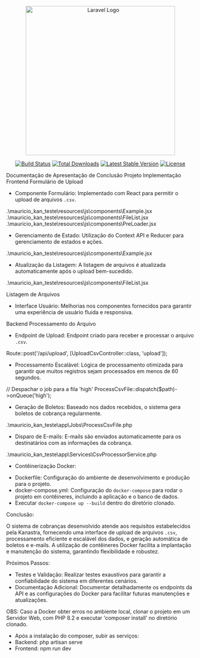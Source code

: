 <p align="center"><a href="https://laravel.com" target="_blank"><img src="https://raw.githubusercontent.com/laravel/art/master/logo-lockup/5%20SVG/2%20CMYK/1%20Full%20Color/laravel-logolockup-cmyk-red.svg" width="400" alt="Laravel Logo"></a></p>

<p align="center">
<a href="https://github.com/laravel/framework/actions"><img src="https://github.com/laravel/framework/workflows/tests/badge.svg" alt="Build Status"></a>
<a href="https://packagist.org/packages/laravel/framework"><img src="https://img.shields.io/packagist/dt/laravel/framework" alt="Total Downloads"></a>
<a href="https://packagist.org/packages/laravel/framework"><img src="https://img.shields.io/packagist/v/laravel/framework" alt="Latest Stable Version"></a>
<a href="https://packagist.org/packages/laravel/framework"><img src="https://img.shields.io/packagist/l/laravel/framework" alt="License"></a>
</p>

Documentação de Apresentação de Conclusão Projeto
Implementação
Frontend
Formulário de Upload
- Componente Formulário: Implementado com React para permitir o upload de arquivos `.csv`.

.\mauricio_kan_teste\resources\js\components\Example.jsx
.\mauricio_kan_teste\resources\js\components\FileList.jsx
.\mauricio_kan_teste\resources\js\components\PreLoader.jsx

- Gerenciamento de Estado: Utilização do Context API e Reducer para gerenciamento de estados e ações.

.\mauricio_kan_teste\resources\js\components\Example.jsx

- Atualização da Listagem: A listagem de arquivos é atualizada automaticamente após o upload bem-sucedido.

.\mauricio_kan_teste\resources\js\components\FileList.jsx
 
Listagem de Arquivos
- Interface Usuário: Melhorias nos componentes fornecidos para garantir uma experiência de usuário fluida e responsiva.

Backend
Processamento do Arquivo
- Endpoint de Upload: Endpoint criado para receber e processar o arquivo `.csv`.

Route::post('/api/upload', [UploadCsvController::class, 'upload']);
  
- Processamento Escalável: Lógica de processamento otimizada para garantir que muitos registros sejam processados em menos de 60 segundos.

 // Despachar o job para a fila 'high'
 ProcessCsvFile::dispatch($path)->onQueue('high');

- Geração de Boletos: Baseado nos dados recebidos, o sistema gera boletos de cobrança regularmente.

.\mauricio_kan_teste\app\Jobs\ProcessCsvFile.php
 
- Disparo de E-mails: E-mails são enviados automaticamente para os destinatários com as informações da cobrança.

 .\mauricio_kan_teste\app\Services\CsvProcessorService.php 
 
* Contêinerização Docker:
- Dockerfile: Configuração do ambiente de desenvolvimento e produção para o projeto.
- docker-compose.yml: Configuração do `docker-compose` para rodar o projeto em contêineres, incluindo a aplicação e o banco de dados.
- Executar `docker-compose up --build` dentro do diretório clonado.

Conclusão:

O sistema de cobranças desenvolvido atende aos requisitos estabelecidos pela Kanastra, fornecendo uma interface de upload de arquivos `.csv`, processamento eficiente e escalável dos dados, e geração automática de boletos e e-mails. A utilização de contêineres Docker facilita a implantação e manutenção do sistema, garantindo flexibilidade e robustez.

Próximos Passos:
- Testes e Validação: Realizar testes exaustivos para garantir a confiabilidade do sistema em diferentes cenários.
- Documentação Adicional: Documentar detalhadamente os endpoints da API e as configurações do Docker para facilitar futuras manutenções e atualizações.

OBS: Caso a Docker obter erros no ambiente local, clonar o projeto em um Servidor Web, com PHP 8.2 e executar 'composer install' no diretório clonado.
* Após a instalação do composer, subir as serviços:
* Backend: php artisan serve
* Frontend: npm run dev
  

